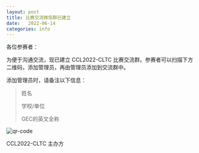 ```yaml
---
layout: post
title: 比赛交流微信群已建立
date:   2022-06-14
categories: info
---
```


各位参赛者：



为便于沟通交流，现已建立 CCL2022-CLTC 比赛交流群。参赛者可以扫描下方二维码，添加管理员，再由管理员添加到交流群中。

添加管理员时，请备注以下信息：

> 姓名
>
> 学校/单位
>
> GEC的英文全称

![qr-code](/assets/wechat-qrcode.jpg)

CCL2022-CLTC 主办方

